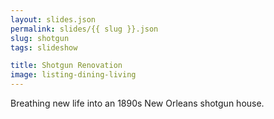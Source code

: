 ```yaml
---
layout: slides.json
permalink: slides/{{ slug }}.json
slug: shotgun
tags: slideshow

title: Shotgun Renovation
image: listing-dining-living
---
```

Breathing new life into an 1890s New Orleans shotgun house.
